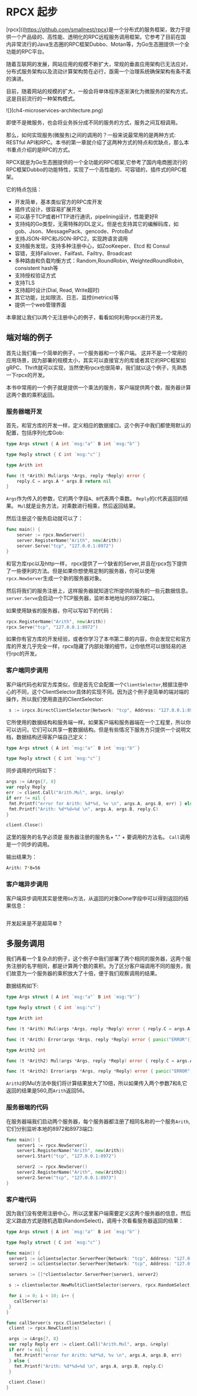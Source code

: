 # RPCX 起步

[rpcx]((https://github.com/smallnest/rpcx)是一个分布式的服务框架，致力于提供一个产品级的、高性能、透明化的RPC远程服务调用框架。它参考了目前在国内非常流行的Java生态圈的RPC框架Dubbo、Motan等，为Go生态圈提供一个全功能的RPC平台。

随着互联网的发展，网站应用的规模不断扩大，常规的垂直应用架构已无法应对，分布式服务架构以及流动计算架构势在必行，亟需一个治理系统确保架构有条不紊的演进。

目前，随着网站的规模的扩大，一般会将单体程序逐渐演化为微服务的架构方式，这是目前流行的一种架构模式。

!\[\]\(ch4-microservices-architecture.png\)

即使不是微服务，也会将业务拆分成不同的服务的方式，服务之间互相调用。

那么，如何实现服务\(微服务\)之间的调用的？一般来说最常用的是两种方式: RESTful API和RPC。本书的第一章就介绍了这两种方式的特点和优缺点，那么本书重点介绍的是RPC的方式。

RPCX就是为Go生态圈提供的一个全功能的RPC框架,它参考了国内电商圈流行的RPC框架Dubbo的功能特性，实现了一个高性能的、可容错的，插件式的RPC框架。

它的特点包括：

* 开发简单，基本类似官方的RPC库开发
* 插件式设计，很容易扩展开发
* 可以基于TCP或者HTTP进行通讯，pipelining设计，性能更好R
* 支持纯的Go类型，无需特殊的IDL定义。但是也支持其它的编解码库，如gob、Json、MessagePack、gencode、ProtoBuf
* 支持JSON-RPC和JSON-RPC2，实现跨语言调用
* 支持服务发现，支持多种注册中心，如ZooKeeper、Etcd 和 Consul
* 容错，支持Failover、Failfast、Failtry、Broadcast
* 多种路由和负载均衡方式：Random,RoundRobin, WeightedRoundRobin, consistent hash等
* 支持授权验证方式
* 支持TLS
* 支持超时设计(Dial, Read, Write超时)
* 其它功能，比如限流、日志、监控\(metrics\)等
* 提供一个web管理界面

本章就让我们以两个无注册中心的例子，看看如何利用rpcx进行开发。

## 端对端的例子
首先让我们看一个简单的例子，一个服务器和一个客户端。
这并不是一个常用的应用场景，因为部署的规模太小，其实可以直接官方的库或者其它的RPC框架如gRPC、Thrift就可以实现，当然使用rpcx也很简单，我们就以这个例子，先熟悉一下rpcx的开发。

本书中常用的一个例子就是提供一个乘法的服务，客户端提供两个数，服务器计算这两个数的乘积返回。

### 服务器端开发

首先，和官方库的开发一样，定义相应的数据接口。这个例子中我们都使用默认的配置，包括序列化库Gob:

```go 
type Args struct { A int `msg:"a"` B int `msg:"b"`}

type Reply struct { C int `msg:"c"`}

type Arith int

func (t *Arith) Mul(args *Args, reply *Reply) error { 
    reply.C = args.A * args.B return nil
}
```

`Args`作为传入的参数，它的两个字段`A`、`B`代表两个乘数。
`Reply`的`C`代表返回的结果。
`Mul`就是业务方法，对乘数进行相乘，然后返回结果。


然后注册这个服务启动就可以了：
```go 
func main() { 
    server := rpcx.NewServer() 
    server.RegisterName("Arith", new(Arith)) 
    server.Serve("tcp", "127.0.0.1:8972")
}
```
和官方库rpc以及http一样， rpcx提供了一个缺省的Server,并且在rpcx包下提供了一些便利的方法。但是如果你想使用定制的服务器，你可以使用`rpcx.NewServer`生成一个新的服务器对象。

然后将我们的服务注册上，这样服务器就知道它所提供的服务的一些元数据信息。
`server.Serve`会启动一个TCP服务器，监听本地地址的8972端口。

如果使用缺省的服务器，你可以写如下的代码：
```go 
rpcx.RegisterName("Arith", new(Arith))
rpcx.Serve("tcp", "127.0.0.1:8972")
```

如果你有官方库的开发经验，或者你学习了本书第二章的内容，你会发现它和官方库的开发几乎完全一样，rpcx隐藏了内部处理的细节，让你依然可以很轻易的进行rpc的开发。

### 客户端同步调用
客户端代码也和官方库类似，但是首先它会配置一个`ClientSelector`,根据注册中心的不同，这个ClientSelector具体的实现不同。因为这个例子是简单的端对端的操作，所以我们使用直连的ClientSelector:

```go 
 s := &rpcx.DirectClientSelector{Network: "tcp", Address: "127.0.0.1:8972", DialTimeout: 10 * time.Second} client := rpcx.NewClient(s)
```

它所使用的数据结构和服务端一样。如果客户端和服务器端在一个工程里，所以你可以访问，它们可以共享一套数据结构。但是有些情况下服务方只提供一个说明文档，数据结构还得客户端自己定义：

```go 
type Args struct { A int `msg:"a"` B int `msg:"b"`}

type Reply struct { C int `msg:"c"`}
```

同步调用的代码如下：
```go
args := &Args{7, 8} 
var reply Reply 
err := client.Call("Arith.Mul", args, &reply) 
if err != nil {
 fmt.Printf("error for Arith: %d*%d, %v \n", args.A, args.B, err) } else {
 fmt.Printf("Arith: %d*%d=%d \n", args.A, args.B, reply.C)
}

client.Close()
```

这里的服务的名字必须是 服务器注册的服务名+ "." + 要调用的方法名。
`Call`调用是一个同步的调用。

输出结果为：
```sh
Arith: 7*8=56
```

### 客户端异步调用
客户端异步调用其实是使用`Go`方法，从返回的对象Done字段中可以得到返回的结果信息：

```go 

```


开发起来是不是超简单？

## 多服务调用

我们再看一个复杂点的例子，这个例子中我们部署了两个相同的服务器，这两个服务注册的名字相同，都是计算两个数的乘积。为了区分客户端调用不同的服务，我们故意为一个服务器的乘积放大了十倍，便于我们观察调用的结果。

数据结构如下:
```go 
type Args struct { A int `msg:"a"` B int `msg:"b"`}

type Reply struct { C int `msg:"c"`}

type Arith int

func (t *Arith) Mul(args *Args, reply *Reply) error { reply.C = args.A * args.B return nil}

func (t *Arith) Error(args *Args, reply *Reply) error { panic("ERROR")}

type Arith2 int

func (t *Arith2) Mul(args *Args, reply *Reply) error { reply.C = args.A * args.B * 10 return nil}

func (t *Arith2) Error(args *Args, reply *Reply) error { panic("ERROR")}
```

`Arith2`的Mul方法中我们将计算结果放大了10倍，所以如果传入两个参数7和8,它返回的结果是560,而`Arith`返回56。

### 服务器端的代码
在服务器端我们启动两个服务器，每个服务器都注册了相同名称的一个服务`Arith`,它们分别监听本地的8972和8973端口:
```go 
func main() { 
    server1 := rpcx.NewServer() 
    server1.RegisterName("Arith", new(Arith)) 
    server1.Start("tcp", "127.0.0.1:8972")

    server2 := rpcx.NewServer() 
    server2.RegisterName("Arith", new(Arith2))
    server2.Serve("tcp", "127.0.0.1:8973")
}
```

### 客户端代码
因为我们没有使用注册中心，所以这里客户端需要定义这两个服务器的信息，然后定义路由方式是随机选取(RandomSelect)，调用十次看看服务器返回的结果：

```go
type Args struct { A int `msg:"a"` B int `msg:"b"`}

type Reply struct { C int `msg:"c"`}

func main() {
 server1 := &clientselector.ServerPeer{Network: "tcp", Address: "127.0.0.1:8972"}
 server2 := &clientselector.ServerPeer{Network: "tcp", Address: "127.0.0.1:8973"}

 servers := []*clientselector.ServerPeer{server1, server2}

 s := clientselector.NewMultiClientSelector(servers, rpcx.RandomSelect, 10*time.Second)

 for i := 0; i < 10; i++ {
   callServer(s) 
 }
}

func callServer(s rpcx.ClientSelector) {
 client := rpcx.NewClient(s)

 args := &Args{7, 8}
 var reply Reply err := client.Call("Arith.Mul", args, &reply)
 if err != nil {
   fmt.Printf("error for Arith: %d*%d, %v \n", args.A, args.B, err)
 } else {
   fmt.Printf("Arith: %d*%d=%d \n", args.A, args.B, reply.C)
 }

 client.Close()
}
```



